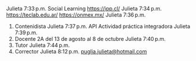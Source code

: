 Julieta
7:33 p.m.
Social Learning
https://ipp.cl/
Julieta
7:34 p.m.
https://teclab.edu.ar/
https://onmex.mx/
Julieta
7:36 p.m.
1. Contenidista
Julieta
7:37 p.m.
API Actividad práctica integradora
Julieta
7:39 p.m.
2. Docente
2A del 13 de agosto al 8 de octubre
Julieta
7:40 p.m.
3. Tutor
Julieta
7:44 p.m.
4. Corrector
Julieta
8:12 p.m.
puglia.julieta@hotmail.com